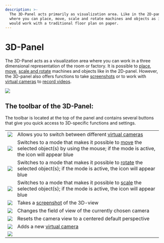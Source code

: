 ```yaml
---
description: >-
  The 3D-Panel acts primarily as visualization area. Like in the 2D-panel it
  where you can place, move, scale and rotate machines and objects as if you
  would work with a traditional floor plan on paper.
---
```


# 3D-Panel

The 3D-Panel acts as a visualization area where you can work in a three dimensional representation of the room or factory. It is possible to [place](../machines/first-steps-with-3d-object.md), [move](../machines/selecting-and-moving-objects.md), [scale and rotate](../machines/scale-and-rotate-objects.md) machines and objects like in the 2D-panel. However, the 3D-panel also offers functions to take [screenshots](../advanced-tools/creating-screenshots.md) or to work with [virtual cameras](virtual-camera-panel.md) to [record videos](../advanced-tools/virtual-cameras.md).

![](../../../.gitbook/assets/iVP\_UI\_3D\_panel.jpg)

## The toolbar of the 3D-Panel:

The toolbar is located at the top of the panel and contains several buttons that give you quick access to 3D-specific functions and settings.

|                                                                                    |                                                                                                                                                                                              |
| ---------------------------------------------------------------------------------- | -------------------------------------------------------------------------------------------------------------------------------------------------------------------------------------------- |
| ![](<../../../.gitbook/assets/iVP\_toolbar\_3D\_camera settings.jpg>)              | Allows you to switch between different [virtual cameras](virtual-camera-panel.md)                                                                                                            |
| ![](../../../.gitbook/assets/iVP\_icon\_3D\_move.jpg)                              | Switches to a mode that makes it possible to [move](../machines/selecting-and-moving-objects.md) the selected object(s) by using the mouse; if the mode is active, the icon will appear blue |
| ![](<../../../.gitbook/assets/iVP\_icon\_3D\_rotate (1).jpg>)                      | Switches to a mode that makes it possible to [rotate](../machines/scale-and-rotate-objects.md#rotate-objects) the selected object(s); if the mode is active, the icon will appear blue       |
| ![](../../../.gitbook/assets/iVP\_icon\_3D\_scale.jpg)                             | Switches to a mode that makes it possible to [scale](../machines/scale-and-rotate-objects.md#scale-objects) the selected object(s); if the mode is active, the icon will appear blue         |
| ![](../../../.gitbook/assets/iVP\_icon\_3D\_screenshot.jpg)                        | Takes a [screenshot](../advanced-tools/creating-screenshots.md) of the 3D-view                                                                                                                                        |
| ![](../../../.gitbook/assets/iVP\_icon\_3D\_FOV\_settings.jpg)                     | Changes the field of view of the currently chosen camera                                                                                                                                     |
| ![](../../../.gitbook/assets/iVP\_icon\_3D\_reset\_camera\_view.jpg)               | Resets the camera view to a centered default perspective                                                                                                                                     |
| ![](../../../.gitbook/assets/iVP\_icon\_3D\_add\_current\_camera\_view\_point.jpg) | Adds a new [virtual camera](../advanced-tools/virtual-cameras.md)                                                                                                                            |
| ![](../../../.gitbook/assets/iVP\_icon\_3D\_update\_selected\_camera.jpg)          |                                                                                                                                                                                              |
